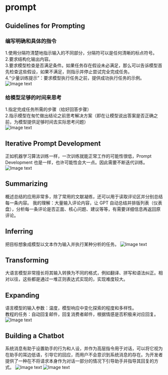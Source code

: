 # prompt
## Guidelines for Prompting
### 编写明确和具体的指令
1.使用分隔符清楚地指示输入的不同部分，分隔符可以是任何清晰的标点符号。  
2.要求结构化输出内容。  
3.要求模型检查是否满足条件。如果任务存在假设未必满足，那么可以告诉模型首先检查这些假设，如果不满足，则指示并停止尝试完全完成任务。  
4.“少量训练提示”：要求模型执行任务之前，提供成功执行任务的示例。  
![Image text](prompt-test/img/408f1c3b092c430fbafaa58bba0ab4c9.png)
### 给模型足够的时间来思考
1.指定完成任务所需的步骤（给好回答步骤）  
2.指示模型在匆忙做出结论之前思考解决方案（即在让模型说出答案是否正确之前，为模型提供足够时间去实际思考问题）  
![Image text](prompt-test/img/f826b25274fc4e3bba9787c51406d3cf.png)
##  lterative Prompt Development
正如机器学习算法训练一样，一次训练就能正常工作的可能性很低，Prompt Development 也是一样，也许可能性会大一点。因此需要不断迭代训练。
![Image text](prompt-test/img/ed7c5064c29d4769aafb8692b0ad83f7.png)
##  Summarizing
概述总结的应用非常多，除了常用的文献凝练，还可以用于读取评论区并分别总结每一条内容。
我的理解：大量输入评论内容，让 GPT 自动总结并排版列表（仪表盘），分析每一条评论是否正面、核心问题、建议等等，有需要详细信息再返回原评论。
##  Inferring
把目标想象成模型以文本作为输入并执行某种分析的任务。
![Image text](prompt-test/img/41b0f793847e4fb3937dd3211fc504d6.png)
##  Transforming
大语言模型非常擅长将其输入转换为不同的格式，例如翻译、拼写和语法纠正。相对以往，这些都是通过一堆正则表达式实现的，实现难度较大。
##  Expanding
语言模型的输入参数：温度，模型响应中变化探索的程度和多样性。  
教程的任务：自动回复邮件，回复消费者邮件，根据情感是否积极来对应回复。  
![Image text](prompt-test/img/ac8c2110904542cf881099766ab5d898.png)
## Building a Chatbot
系统消息有助于设置助手的行为和人设，并作为高层指令用于对话，可以将它视为在助手的耳边低语，引导它的回应，而用户不会意识到系统消息的存在。为开发者提供了一种在不将请求本身作为对话一部分的情况下引导助手并指导其回复的方式。
![Image text](prompt-test/img/5461fc3ee3354fe7a69dd5e3de7e46af.png)
![Image text](prompt-test/img/a548237b978a42c8975c87670285c852.png)
